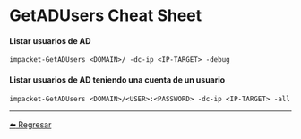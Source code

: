 # GetADUsers Cheat Sheet

#### Listar usuarios de AD
```
impacket-GetADUsers <DOMAIN>/ -dc-ip <IP-TARGET> -debug
```

#### Listar usuarios de AD teniendo una cuenta de un usuario
```
impacket-GetADUsers <DOMAIN>/<USER>:<PASSWORD> -dc-ip <IP-TARGET> -all
```

---

[:arrow_left: Regresar](https://github.com/m4lal0/cheatsheets)
